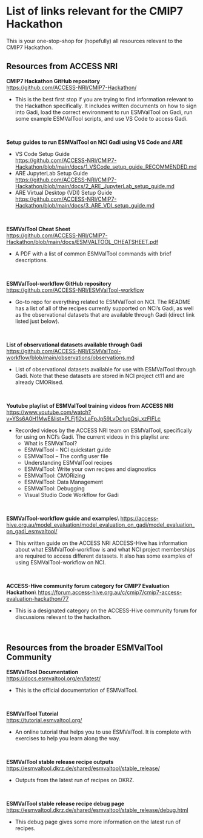 # List of links relevant for the CMIP7 Hackathon 

This is your one-stop-shop for (hopefully) all resources relevant to the CMIP7 Hackathon. 

## Resources from ACCESS NRI 

**CMIP7 Hackathon GitHub repository**\
https://github.com/ACCESS-NRI/CMIP7-Hackathon/ 
- This is the best first stop if you are trying to find information relevant to the Hackathon specifically. It includes written documents on how to sign into Gadi, load the correct environment to run ESMValTool on Gadi, run some example ESMValTool scripts, and use VS Code to access Gadi. 

<br>

**Setup guides to run ESMValTool on NCI Gadi using VS Code and ARE**
- VS Code Setup Guide \
https://github.com/ACCESS-NRI/CMIP7-Hackathon/blob/main/docs/1_VSCode_setup_guide_RECOMMENDED.md 
- ARE JupyterLab Setup Guide \
https://github.com/ACCESS-NRI/CMIP7-Hackathon/blob/main/docs/2_ARE_JupyterLab_setup_guide.md 
- ARE Virtual Desktop (VDI) Setup Guide \
https://github.com/ACCESS-NRI/CMIP7-Hackathon/blob/main/docs/3_ARE_VDI_setup_guide.md 

<br>

**ESMValTool Cheat Sheet** \
https://github.com/ACCESS-NRI/CMIP7-Hackathon/blob/main/docs/ESMVALTOOL_CHEATSHEET.pdf 
- A PDF with a list of common ESMValTool commands with brief descriptions. 

<br>

**ESMValTool-workflow GitHub repository** \
https://github.com/ACCESS-NRI/ESMValTool-workflow  
- Go-to repo for everything related to ESMValTool on NCI. The README has a list of all of the recipes currently supported on NCI’s Gadi, as well as the observational datasets that are available through Gadi (direct link listed just below). 

<br>

**List of observational datasets available through Gadi** \
https://github.com/ACCESS-NRI/ESMValTool-workflow/blob/main/observations/observations.md 
- List of observational datasets available for use with ESMValTool through Gadi. Note that these datasets are stored in NCI project ct11 and are already CMORised. 

<br>

**Youtube playlist of ESMValTool training videos from ACCESS NRI** \
https://www.youtube.com/watch?v=YSs6A0H1MwE&list=PLFjfi2xLaFpJp59LvDc1upQsj_xzFlFLc  
- Recorded videos by the ACCESS NRI team on ESMValTool, specifically for using on NCI’s Gadi. The current videos in this playlist are: 
  - What is ESMValTool?
  - ESMValTool – NCI quickstart guide
  - ESMValTool – The config user file
  - Understanding ESMValTool recipes
  - ESMValTool: Write your own recipes and diagnostics
  - ESMValTool: CMORizing
  - ESMValTool: Data Management
  - ESMValTool: Debugging
  - Visual Studio Code Workflow for Gadi 

<br>


**ESMValTool-workflow guide and examples**\ 
https://access-hive.org.au/model_evaluation/model_evaluation_on_gadi/model_evaluation_on_gadi_esmvaltool/  
- This written guide on the ACCESS NRI ACCESS-Hive has information about what ESMValTool-workflow is and what NCI project memberships are required to access different datasets. It also has some examples of using ESMValTool-workflow on NCI. 

<br>

**ACCESS-Hive community forum category for CMIP7 Evaluation Hackathon**\ 
https://forum.access-hive.org.au/c/cmip7/cmip7-access-evaluation-hackathon/77 
- This is a designated category on the ACCESS-Hive community forum for discussions relevant to the hackathon. 
 
 <br>
 
 
## Resources from the broader ESMValTool Community 

**ESMValTool Documentation**\
https://docs.esmvaltool.org/en/latest/ 
- This is the official documentation of ESMValTool. 

<br>

**ESMValTool Tutorial** \
https://tutorial.esmvaltool.org/ 
- An online tutorial that helps you to use ESMValTool. It is complete with exercises to help you learn along the way. 

<br>

**ESMValTool stable release recipe outputs** \
https://esmvaltool.dkrz.de/shared/esmvaltool/stable_release/ 
- Outputs from the latest run of recipes on DKRZ. 

<br>

**ESMValTool stable release recipe debug page** \
https://esmvaltool.dkrz.de/shared/esmvaltool/stable_release/debug.html 
- This debug page gives some more information on the latest run of recipes. 
 
